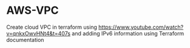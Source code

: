 # AWS-VPC
Create cloud VPC in terraform using https://www.youtube.com/watch?v=qnkxOwvHNt4&t=407s and adding IPv6 information using Terraform documentation
